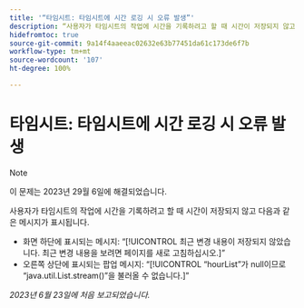 ```yaml
---
title: '“타임시트: 타임시트에 시간 로깅 시 오류 발생”'
description: “사용자가 타임시트의 작업에 시간을 기록하려고 할 때 시간이 저장되지 않고 오류 메시지가 표시됩니다.”
hidefromtoc: true
source-git-commit: 9a14f4aaeeac02632e63b77451da61c173de6f7b
workflow-type: tm+mt
source-wordcount: '107'
ht-degree: 100%

---
```



# 타임시트: 타임시트에 시간 로깅 시 오류 발생

>[!NOTE]
>
>이 문제는 2023년 29월 6일에 해결되었습니다.

사용자가 타임시트의 작업에 시간을 기록하려고 할 때 시간이 저장되지 않고 다음과 같은 메시지가 표시됩니다.

* 화면 하단에 표시되는 메시지: “[!UICONTROL 최근 변경 내용이 저장되지 않았습니다. 최근 변경 내용을 보려면 페이지를 새로 고침하십시오.]”
* 오른쪽 상단에 표시되는 팝업 메시지: “[!UICONTROL “hourList”가 null이므로 “java.util.List.stream()”을 불러올 수 없습니다.]”

_2023년 6월 23일에 처음 보고되었습니다._

